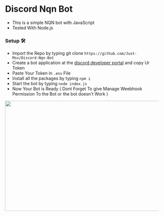 # Discord Nqn Bot
- This is a simple NQN bot with JavaScript
- Tested With Node.js 

### Setup 🛠

- Import the Repo by typing git clone `https://github.com/Just-Msv/Discord-Nqn-Bot` 
- Create a bot application at the [discord developer portal](https://discord.com/developers/applications) and copy Ur Token
- Paste Your Token in `.env` File
- Install all the packages by typing `npm i`
- Start the bot by typing `node index.js`
- Now Your Bot is Ready ( Dont Forget To give Manage Weebhook Permission To the Bot or the bot doesn't Work )

<p align="center">
  <img height="360" width="600" alt="" src="https://media.discordapp.net/attachments/828903700977811468/853591809279787028/unknown.png?width=230&height=115" />
</p> 
